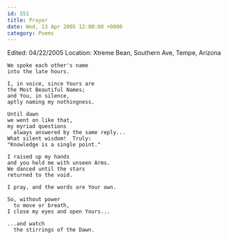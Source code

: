 ```yaml
---
id: 551
title: Prayer
date: Wed, 13 Apr 2005 12:00:00 +0000
category: Poems
---
```


Edited: 04/22/2005
Location: Xtreme Bean, Southern Ave, Tempe, Arizona

    We spoke each other's name  
    into the late hours.

    I, in voice, since Yours are  
    the Most Beautiful Names;  
    and You, in silence,  
    aptly naming my nothingness.

    Until dawn  
    we went on like that,  
    my myriad questions  
      always answered by the same reply...  
    What silent wisdom!  Truly:  
    "Knowledge is a single point."

    I raised up my hands  
    and you held me with unseen Arms.  
    We danced until the stars  
    returned to the void.

    I pray, and the words are Your own.

    So, without power  
      to move or breath,  
    I close my eyes and open Yours...

    ...and watch  
      the stirrings of the Dawn.


